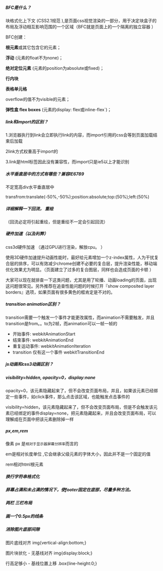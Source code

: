 ##### BFC是什么？

块格式化上下文 (CSS2.1规范 ),是页面css视觉渲染的一部分，用于决定块盒子的布局及浮动相互影响范围的一个区域（BFC就是页面上的一个隔离的独立容器 ）

BFC创建：

**根元素**或其它包含它的元素；

**浮动** (元素的float不为none)；

**绝对定位元素** (元素的position为absolute或fixed)；

**行内块**

**表格单元格**

overflow的值不为visible的元素；

**弹性盒 flex boxes** (元素的display: flex或inline-flex`)；



##### link和import的区别？

1.浏览器执行到link会立即执行link的内容，而import引用的css会等到页面加载结束后加载

2link方式权重高于import的

3.link是html标签因此没有兼容性，而import只是ie5以上才能识别



##### 水平垂直居中的方式有哪些？兼容IE6789

不定宽高div水平垂直居中

transfrom:translate(-50%,-50%);position:absolute;top:(50%);left:(50%)

##### 详细解释一下回流， 重绘

（回流必定将引起重绘，但是重绘不一定会引起回流）

##### 硬件加速（以及利弊）

css3d硬件加速 （通过GPU进行渲染，解放cpu。 ）

使用3D硬件加速提升动画性能时，最好给元素增加一个z-index属性，人为干扰复合层的排序，可以有效减少chrome创建不必要的复合层，提升渲染性能，移动端优化效果尤为明显。（页面建立了过多的复合图层，同样也会造成页面的卡顿 ）

大家可以现在就排查一下这类问题，尤其是用了轮播、动画loading的页面，出现这问题很常见。另外推荐在追查性能问题的时候打开『show composited layer borders』选项，如果页面有很多黄色的框肯定是不对的。

##### transition animation区别？ 

transition需要一个触发一个事件才能更改属性，而animation不需要触发，并且transition是from。。to为2帧，而animation可以一帧一帧的

- 开始事件: webkitAnimationStart
- 结束事件: webkitAnimationEnd
- 重复运动事件: webkitAnimationIteration
- transition 仅有这一个事件 webkitTransitionEnd

##### js动画和css3动画区别？

##### visibility=hidden, opacity=0，display:**none**

opacity=0，该元素隐藏起来了，但不会改变页面布局，并且，如果该元素已经绑定一些事件，如click事件，那么点击该区域，也能触发点击事件的

visibility=hidden，该元素隐藏起来了，但不会改变页面布局，但是不会触发该元素已经绑定的事件display=none，把元素隐藏起来，并且会改变页面布局，可以理解成在页面中把该元素删除掉一样 

##### px,em,rem

像素 px 是`相对于显示器屏幕分辨率`而言的 

em是相对长度单位 ,它会继承父级元素的字体大小，因此并不是一个固定的值 

rem相对html根元素

##### 换行字符串格式化

##### 屏幕占满和未占满的情况下，使footer固定在底部，尽量多种方法。

#####  两栏 三栏布局

##### 画一个0.5px的线条

##### 消除图片底部间隙

图片底线对齐 img{vertical-align:bottom;} 

图片块状化 - 无基线对齐 img{display:block;} 

行高足够小 - 基线位置上移 .box{line-height:0;} 
